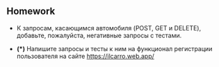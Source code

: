 ## Homework


* К запросам, касающимся автомобиля (POST, GET и DELETE), добавьте, пожалуйста, негативные запросы с тестами.

* **(*)** Напишите запросы и тесты к ним на функционал регистрации пользователя на сайте https://ilcarro.web.app/
